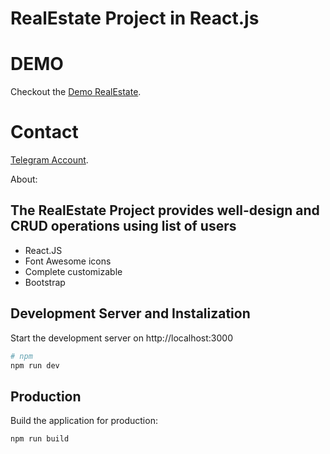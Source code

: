 # RealEstate Project in React.js

# DEMO 
Checkout the [Demo RealEstate](https://realestate-test-aktamov.netlify.app/users).

# Contact
[Telegram Account](https://t.me/Farrux_Aktamov).

About:

## The RealEstate Project provides well-design and CRUD operations using list of users

- React.JS
- Font Awesome icons
- Complete customizable
- Bootstrap


## Development Server and Instalization

Start the development server on http://localhost:3000

```bash
# npm
npm run dev
```

## Production

Build the application for production:

```bash
npm run build
```

